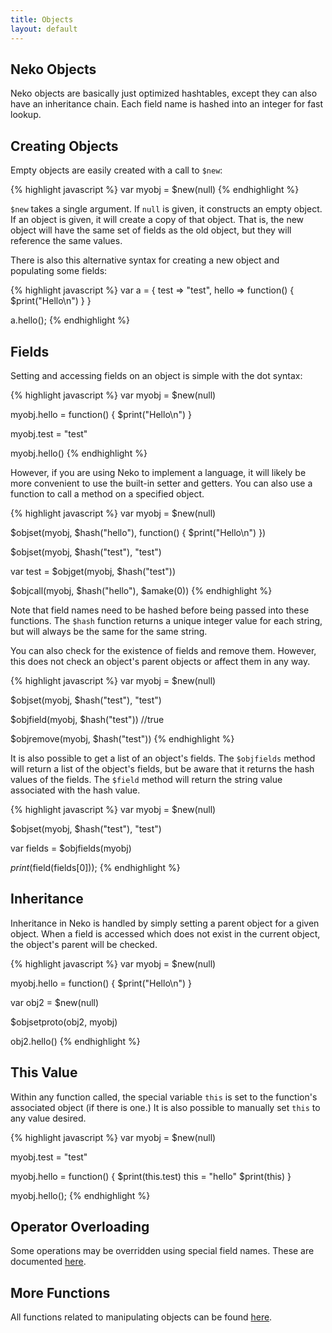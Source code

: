 ```yaml
---
title: Objects
layout: default
---
```


## Neko Objects

Neko objects are basically just optimized hashtables, except they can also have an inheritance chain. Each field name is hashed into an integer for fast lookup.

## Creating Objects

Empty objects are easily created with a call to `$new`:

{% highlight javascript %}
var myobj = $new(null)
{% endhighlight %}

`$new` takes a single argument. If `null` is given, it constructs an empty object. If an object is given, it will create a copy of that object. That is, the new object will have the same set of fields as the old object, but they will reference the same values.

There is also this alternative syntax for creating a new object and populating some fields:

{% highlight javascript %}
var a = {
    test => "test",
    hello => function() {
        $print("Hello\n")
    }
}

a.hello();
{% endhighlight %}


## Fields

Setting and accessing fields on an object is simple with the dot syntax:

{% highlight javascript %}
var myobj = $new(null)

myobj.hello = function() { $print("Hello\n") }

myobj.test = "test"

myobj.hello()
{% endhighlight %}

However, if you are using Neko to implement a language, it will likely be more convenient to use the built-in setter and getters. You can also use a function to call a method on a specified object.

{% highlight javascript %}
var myobj = $new(null)

$objset(myobj, $hash("hello"), function() { $print("Hello\n") })

$objset(myobj, $hash("test"), "test")

var test = $objget(myobj, $hash("test"))

$objcall(myobj, $hash("hello"), $amake(0))
{% endhighlight %}

Note that field names need to be hashed before being passed into these functions. The `$hash` function returns a unique integer value for each string, but will always be the same for the same string.

You can also check for the existence of fields and remove them. However, this does not check an object's parent objects or affect them in any way.

{% highlight javascript %}
var myobj = $new(null)

$objset(myobj, $hash("test"), "test")

$objfield(myobj, $hash("test"))  //true

$objremove(myobj, $hash("test"))
{% endhighlight %}

It is also possible to get a list of an object's fields. The `$objfields` method will return a list of the object's fields, but be aware that it returns the hash values of the fields. The `$field` method will return the string value associated with the hash value.

{% highlight javascript %}
var myobj = $new(null)

$objset(myobj, $hash("test"), "test")

var fields = $objfields(myobj)

$print($field(fields[0]));
{% endhighlight %}

## Inheritance

Inheritance in Neko is handled by simply setting a parent object for a given object. When a field is accessed which does not exist in the current object, the object's parent will be checked.

{% highlight javascript %}
var myobj = $new(null)

myobj.hello = function() { $print("Hello\n") }

var obj2 = $new(null)

$objsetproto(obj2, myobj)

obj2.hello()
{% endhighlight %}

## This Value

Within any function called, the special variable `this` is set to the function's associated object (if there is one.) It is also possible to manually set `this` to any value desired.

{% highlight javascript %}
var myobj = $new(null)

myobj.test = "test"

myobj.hello = function() { 
    $print(this.test)
    this = "hello"
    $print(this)
}

myobj.hello();
{% endhighlight %}

## Operator Overloading

Some operations may be overridden using special field names. These are documented [here](http://nekovm.org/specs#operators_overloading).

## More Functions

All functions related to manipulating objects can be found [here](http://nekovm.org/doc/view/builtins).
